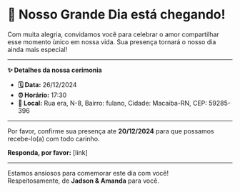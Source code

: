 # 💍 **Nosso Grande Dia está chegando!**

Com muita alegria, convidamos você para celebrar o amor compartilhar esse momento ùnico em nossa vida.
Sua presença tornará o nosso dia ainda mais especial!

---

**✨ Detalhes da nossa cerimonia**

- **🗓️ Data:** 26/12/2024
- **⏰ Horário:** 17:30
- **🚩 Local:** Rua era, N-8, Bairro: fulano, Cidade: Macaiba-RN, CEP: 59285-396

---

Por favor, confirme sua presença ate **20/12/2024** para que possamos recebe-lo(a) com todo carinho.

**Responda, por favor:** [link]

---

Estamos ansiosos para comemorar este dia com você!<br>
Respeitosamente, de **Jadson & Amanda** para você.